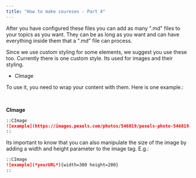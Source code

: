 ```yaml
---
title: "How to make coureses - Part 4"
---
```


After you have configured these files you can add as many ".md" files to your topics as you want. They can be as long as you want and can have everything inside them that a ".md" file can process.

Since we use custom styling for some elements, we suggest you use these too. Currently there is one custom style. Its used for images and their styling.

- CImage

To use it, you need to wrap your content with them. Here is one example.:

<br>
 
**CImage**
```md
::CImage
![example](https://images.pexels.com/photos/546819/pexels-photo-546819.jpeg?_gl=1*1gewkzc*_ga*NjM1NjMzMDcwLjE3NTYyMDAyODA.*_ga_8JE65Q40S6*czE3NTYyMDAyODAkbzEkZzEkdDE3NTYyMDAzMDckajMzJGwwJGgw)
::
```

Its important to know that you can also manipulate the size of the image by adding a width and height parameter to the image tag. E.g.:

```md
::CImage
![example](*yourURL*){width=300 height=200}
::
```
